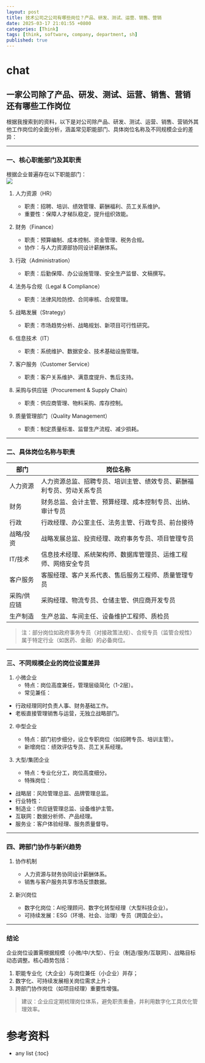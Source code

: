 ```yaml
---
layout: post
title: 技术公司之公司有哪些岗位？产品、研发、测试、运营、销售、营销
date: 2025-03-17 21:01:55 +0800
categories: [Think]
tags: [think, software, company, department, sh]
published: true
---
```




# chat


## 一家公司除了产品、研发、测试、运营、销售、营销 还有哪些工作岗位


根据我搜索到的资料，以下是对公司除产品、研发、测试、运营、销售、营销外其他工作岗位的全面分析，涵盖常见职能部门、具体岗位名称及不同规模企业的差异：

---

### 一、核心职能部门及其职责  
根据企业普遍存在以下职能部门：  
![](https://metaso-static.oss-cn-beijing.aliyuncs.com/metaso/pdf2texts_reading_mode/figures/3d3c69b6-05a0-47a7-b76e-9b3af313d98c/0_0.jpg)
1. 人力资源（HR）  
   - 职责：招聘、培训、绩效管理、薪酬福利、员工关系维护。  
   - 重要性：保障人才梯队稳定，提升组织效能。  

2. 财务（Finance）  
   - 职责：预算编制、成本控制、资金管理、税务合规。  
   - 协作：与人力资源部协同设计薪酬体系。  

3. 行政（Administration）  
   - 职责：后勤保障、办公设施管理、安全生产监督、文稿撰写。  

4. 法务与合规（Legal & Compliance）  
   - 职责：法律风险防控、合同审核、合规管理。  

5. 战略发展（Strategy）  
   - 职责：市场趋势分析、战略规划、新项目可行性研究。  

6. 信息技术（IT）  
   - 职责：系统维护、数据安全、技术基础设施管理。  

7. 客户服务（Customer Service）  
   - 职责：客户关系维护、满意度提升、售后支持。  

8. 采购与供应链（Procurement & Supply Chain）  
   - 职责：供应商管理、物料采购、库存控制。  

9. 质量管理部门（Quality Management）  
   - 职责：制定质量标准、监督生产流程、减少损耗。  

---

### 二、具体岗位名称与职责  

| 部门         | 岗位名称                                                                 |  
|------------------|-----------------------------------------------------------------------------|  
| 人力资源     | 人力资源总监、招聘专员、培训主管、绩效专员、薪酬福利专员、劳动关系专员          |  
| 财务         | 财务总监、会计主管、预算经理、成本控制专员、出纳、审计专员                      |  
| 行政         | 行政经理、办公室主任、法务主管、行政专员、前台接待                              |  
| 战略/投资    | 战略发展总监、投资经理、政府事务专员、项目管理专员                              |  
| IT/技术      | 信息技术经理、系统架构师、数据库管理员、运维工程师、网络安全专员                |  
| 客户服务     | 客服经理、客户关系代表、售后服务工程师、质量管理专员                            |  
| 采购/供应链  | 采购经理、物流专员、仓储主管、供应商开发专员                                    |  
| 生产制造     | 生产总监、车间主任、设备维护工程师、质检员                    |  


> 注：部分岗位如政府事务专员（对接政策法规）、合规专员（监管合规性）属于特定行业（如医药、金融）的必备岗位。

---

### 三、不同规模企业的岗位设置差异  
1. 小微企业  
   - 特点：岗位高度兼任，管理层级简化（1-2层）。  
   - 常见兼任：  
- 行政经理同时负责人事、财务基础工作。  
- 老板直接管理销售与运营，无独立战略部门。  

2. 中型企业  
   - 特点：部门初步细分，设立专职岗位（如招聘专员、培训主管）。  
   - 新增岗位：绩效评估专员、员工关系经理。  

3. 大型/集团企业  
   - 特点：专业化分工，岗位高度细分。  
   - 特殊岗位：  
- 战略层：风险管理总监、品牌管理总监。  
- 行业特性：  
- 制造业：供应链管理总监、设备维护主管。  
- 互联网：数据分析师、产品经理。  
- 服务业：客户体验经理、服务质量督导。  

---

### 四、跨部门协作与新兴趋势  
1. 协作机制  
   - 人力资源与财务协同设计薪酬体系。  
   - 销售与客户服务共享市场反馈数据。  

2. 新兴岗位  
   - 数字化岗位：AI伦理顾问、数字化转型经理（大型科技企业）。  
   - 可持续发展：ESG（环境、社会、治理）专员（跨国企业）。  

---

### 结论  
企业岗位设置需根据规模（小微/中/大型）、行业（制造/服务/互联网）、战略目标动态调整。核心趋势包括：  
1. 职能专业化（大企业）与岗位兼任（小企业）并存；  
2. 数字化、可持续发展相关岗位需求上升；  
3. 跨部门协作岗位（如项目经理）重要性增强。  

> 建议：企业应定期梳理岗位体系，避免职责重叠，并利用数字化工具优化管理效率。  


# 参考资料


* any list
{:toc}